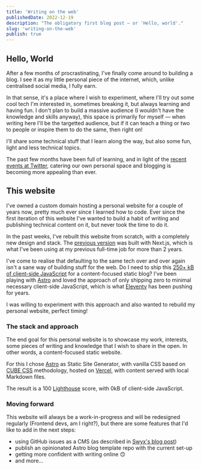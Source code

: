 ```yaml
---
title: 'Writing on the web'
publishedDate: 2022-12-19
description: "The obligatory first blog post — or 'Hello, world'."
slug: 'writing-on-the-web'
publish: true
---
```


## Hello, World

After a few months of procrastinating, I've finally come around to building a blog. I see it as my little personal piece of the internet, which, unlike centralised social media, I fully earn.

In that sense, it's a place where I wish to experiment, where I'll try out some cool tech I'm interested in, sometimes breaking it, but always learning and having fun. I don't plan to build a massive audience (I wouldn't have the knowledge and skills anyway), this space is primarily for myself — when writing here I'll be the targetted audience, but if it can teach a thing or two to people or inspire them to do the same, then right on!

I'll share some technical stuff that I learn along the way, but also some fun, light and less technical topics.

The past few months have been full of learning, and in light of the [recent events at Twitter](https://andy-bell.co.uk/elon-the-accidental-revolutionary/), catering our own personal space and blogging is becoming more appealing than ever.

## This website

I've owned a custom domain hosting a personal website for a couple of years now, pretty much ever since I learned how to code. Ever since the first iteration of this website I've wanted to build a habit of writing and publishing technical content on it, but never took the time to do it.

In the past weeks, I've rebuilt this website from scratch, with a completely new design and stack. The [previous version](https://v1.williamhzo.me) was built with Next.js, which is what I've been using at my previous full-time job for more than 2 years.

I've come to realise that defaulting to the same tech over and over again isn't a sane way of building stuff for the web. Do I need to ship this [250+ kB of client-side JavaScript](https://twitter.com/zachleat/status/1584995586918731776) for a content-focused static blog? I've been playing with [Astro](https://astro.build/) and loved the approach of only shipping zero to minimal necessary client-side JavaScript, which is what [Eleventy](https://www.11ty.dev/) has been pushing for years.

I was willing to experiment with this approach and also wanted to rebuild my personal website, perfect timing!

### The stack and approach

The end goal for this personal website is to showcase my work, interests, some pieces of writing and knowledge that I wish to share in the open. In other words, a content-focused static website.

For this I chose [Astro](https://astro.build/) as Static Site Generator, with vanilla CSS based on [CUBE CSS](https://cube.fyi/) methodology, hosted on [Vercel](https://vercel.com/), with content served with local Markdown files.

The result is a 100 [Lighthouse](https://developer.chrome.com/en/docs/lighthouse/performance/performance-scoring/) score, with 0kB of client-side JavaScript.

### Moving forward

This website will always be a work-in-progress and will be redesigned regularly (Frontend devs, am I right?), but there are some features that I'd like to add in the next steps:

- using GitHub issues as a CMS (as described in [Swyx's blog post](https://swyxkit.netlify.app/moving-to-a-github-cms))
- publish an opinionated Astro blog template repo with the current set-up
- getting more confident with writing online 🙃
- and more...
